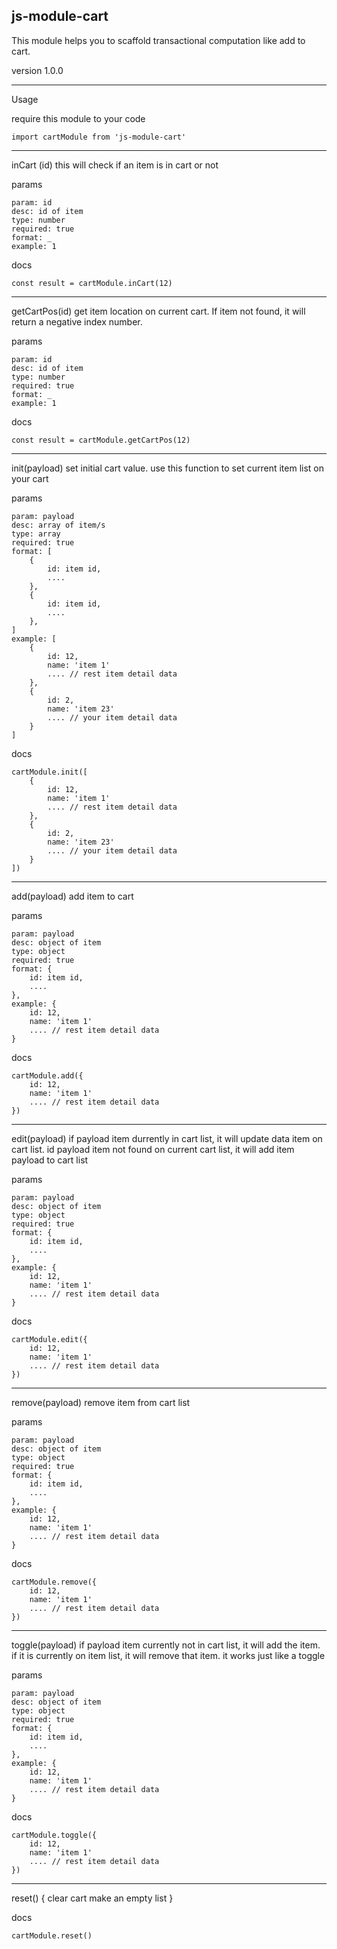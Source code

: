 ## js-module-cart

This module helps you to scaffold transactional computation like add to cart.

version 1.0.0

--------
Usage

require this module to your code

```
import cartModule from 'js-module-cart'

```

--------

inCart (id)
this will check if an item is in cart or not

params
```
param: id
desc: id of item
type: number
required: true
format: _
example: 1
```

docs
```
const result = cartModule.inCart(12)
```

--------

getCartPos(id)
get item location on current cart. If item not found, it will return a negative index number.

params
```
param: id
desc: id of item
type: number
required: true
format: _
example: 1
```

docs
```
const result = cartModule.getCartPos(12)
```

--------

init(payload)
set initial cart value. use this function to set current item list on your cart

params
```
param: payload
desc: array of item/s
type: array
required: true
format: [
    {
        id: item id,
        ....
    },
    {
        id: item id,
        ....
    },
]
example: [
    {
        id: 12,
        name: 'item 1'
        .... // rest item detail data
    },
    {
        id: 2,
        name: 'item 23'
        .... // your item detail data
    }
]
```

docs
```
cartModule.init([
    {
        id: 12,
        name: 'item 1'
        .... // rest item detail data
    },
    {
        id: 2,
        name: 'item 23'
        .... // your item detail data
    }
])
```

--------

add(payload)
add item to cart

params
```
param: payload
desc: object of item
type: object
required: true
format: {
    id: item id,
    ....
},
example: {
    id: 12,
    name: 'item 1'
    .... // rest item detail data
}
```

docs
```
cartModule.add({
    id: 12,
    name: 'item 1'
    .... // rest item detail data
})
```

--------

edit(payload)
if payload item durrently in cart list, it will update data item on cart list. 
id payload item not found on current cart list, it will add item payload to cart list

params
```
param: payload
desc: object of item
type: object
required: true
format: {
    id: item id,
    ....
},
example: {
    id: 12,
    name: 'item 1'
    .... // rest item detail data
}
```

docs
```
cartModule.edit({
    id: 12,
    name: 'item 1'
    .... // rest item detail data
})
```

--------

remove(payload)
remove item from cart list

params
```
param: payload
desc: object of item
type: object
required: true
format: {
    id: item id,
    ....
},
example: {
    id: 12,
    name: 'item 1'
    .... // rest item detail data
}
```

docs
```
cartModule.remove({
    id: 12,
    name: 'item 1'
    .... // rest item detail data
})
```

--------

toggle(payload)
if payload item currently not in cart list, it will add the item. if it is currently on item list, it will remove that item. it works just like a toggle


params
```
param: payload
desc: object of item
type: object
required: true
format: {
    id: item id,
    ....
},
example: {
    id: 12,
    name: 'item 1'
    .... // rest item detail data
}
```

docs
```
cartModule.toggle({
    id: 12,
    name: 'item 1'
    .... // rest item detail data
})
```

--------

reset() {
    clear cart make an empty list
}


docs
```
cartModule.reset()
```
